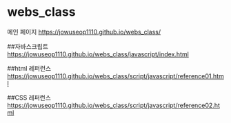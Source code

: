 # webs_class

메인 페이지
https://jowuseop1110.github.io/webs_class/

##자바스크립트
https://jowuseop1110.github.io/webs_class/javascript/index.html

##html 레퍼런스
https://jowuseop1110.github.io/webs_class/script/javascript/reference01.html

##CSS 레퍼런스
https://jowuseop1110.github.io/webs_class/script/javascript/reference02.html
